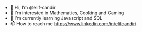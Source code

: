 - 👋 Hi, I’m @elif-candir
- 👀 I’m interested in Mathematics, Cooking and Gaming
- 🌱 I’m currently learning Javascript and SQL
- 📫 How to reach me https://www.linkedin.com/in/elifcandir/

<!---
elif-candir/elif-candir is a ✨ special ✨ repository because its `README.md` (this file) appears on your GitHub profile.
You can click the Preview link to take a look at your changes.
- 💞️ I’m looking to collaborate on ...
--->
